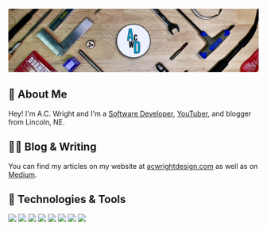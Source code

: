 [![Banner](https://raw.githubusercontent.com/acwright/acwright/master/banner.png "Banner")](https://acwrightdesign.com/)

## 🚀 About Me

Hey! I'm A.C. Wright and I'm a [Software Developer](https://infinitetoken.com), [YouTuber](https://geni.us/0RBc0b), and blogger from Lincoln, NE.

## ✍🏻 Blog & Writing

You can find my articles on my website at [acwrightdesign.com](https://acwrightdesign.com) as well as on [Medium](https://medium.com/@acwrightdesign).

## 🔧 Technologies & Tools

![](https://img.shields.io/badge/OS-MacOS-informational?style=flat&logo=apple&logoColor=white&color=2bbc8a)
![](https://img.shields.io/badge/OS-Linux-informational?style=flat&logo=linux&logoColor=white&color=2bbc8a)
![](https://img.shields.io/badge/Code-Swift-informational?style=flat&logo=swift&logoColor=white&color=2bbc8a)
![](https://img.shields.io/badge/Code-Ruby-informational?style=flat&logo=ruby&logoColor=white&color=2bbc8a)
![](https://img.shields.io/badge/Tools-Xcode-informational?style=flat&logo=xcode&logoColor=white&color=2bbc8a)
![](https://img.shields.io/badge/Tools-PostgreSQL-informational?style=flat&logo=postgresql&logoColor=white&color=2bbc8a)
![](https://img.shields.io/badge/Tools-SQLite-informational?style=flat&logo=sqlite&logoColor=white&color=2bbc8a)
![](https://img.shields.io/badge/Tools-Docker-informational?style=flat&logo=docker&logoColor=white&color=2bbc8a)
